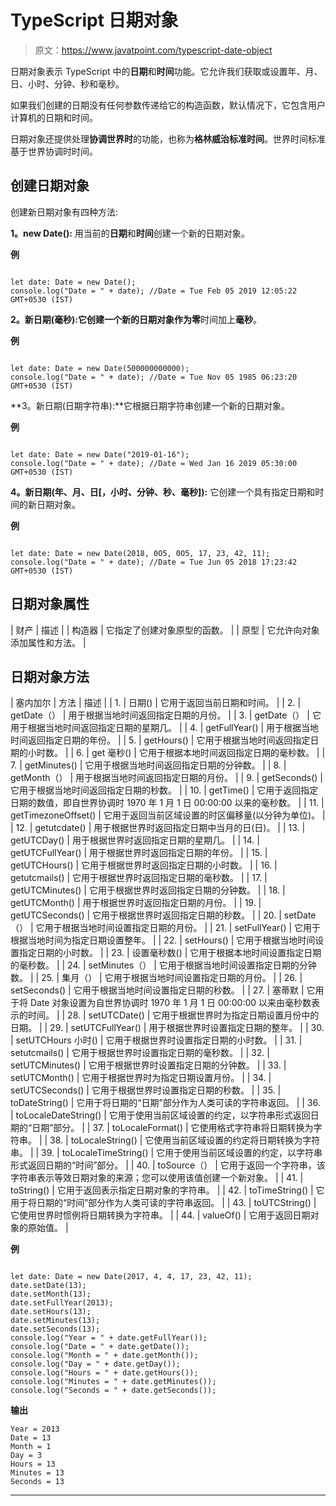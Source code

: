 # TypeScript 日期对象

> 原文：<https://www.javatpoint.com/typescript-date-object>

日期对象表示 TypeScript 中的**日期**和**时间**功能。它允许我们获取或设置年、月、日、小时、分钟、秒和毫秒。

如果我们创建的日期没有任何参数传递给它的构造函数，默认情况下，它包含用户计算机的日期和时间。

日期对象还提供处理**协调世界时**的功能，也称为**格林威治标准时间**。世界时间标准基于世界协调时时间。

## 创建日期对象

创建新日期对象有四种方法:

**1。new Date():** 用当前的**日期**和**时间**创建一个新的日期对象。

**例**

```

let date: Date = new Date();
console.log("Date = " + date); //Date = Tue Feb 05 2019 12:05:22 GMT+0530 (IST)

```

**2。新日期(毫秒):**它创建一个新的日期对象作为**零**时间加上**毫秒**。

**例**

```

let date: Date = new Date(500000000000);
console.log("Date = " + date); //Date = Tue Nov 05 1985 06:23:20 GMT+0530 (IST)

```

**3。新日期(日期字符串):**它根据日期字符串创建一个新的日期对象。

**例**

```

let date: Date = new Date("2019-01-16");
console.log("Date = " + date); //Date = Wed Jan 16 2019 05:30:00 GMT+0530 (IST)

```

**4。新日期(年、月、日[，小时、分钟、秒、毫秒]):** 它创建一个具有指定日期和时间的新日期对象。

**例**

```

let date: Date = new Date(2018, 0O5, 0O5, 17, 23, 42, 11);
console.log("Date = " + date); //Date = Tue Jun 05 2018 17:23:42 GMT+0530 (IST)

```

## 日期对象属性

| 财产 | 描述 |
| 构造器 | 它指定了创建对象原型的函数。 |
| 原型 | 它允许向对象添加属性和方法。 |

## 日期对象方法

| 塞内加尔 | 方法 | 描述 |
| 1. | 日期() | 它用于返回当前日期和时间。 |
| 2. | getDate（） | 用于根据当地时间返回指定日期的月份。 |
| 3. | getDate（） | 它用于根据当地时间返回指定日期的星期几。 |
| 4. | getFullYear() | 用于根据当地时间返回指定日期的年份。 |
| 5. | getHours() | 它用于根据当地时间返回指定日期的小时数。 |
| 6. | get 毫秒() | 它用于根据本地时间返回指定日期的毫秒数。 |
| 7. | getMinutes() | 它用于根据当地时间返回指定日期的分钟数。 |
| 8. | getMonth（） | 用于根据当地时间返回指定日期的月份。 |
| 9. | getSeconds() | 它用于根据当地时间返回指定日期的秒数。 |
| 10. | getTime() | 它用于返回指定日期的数值，即自世界协调时 1970 年 1 月 1 日 00:00:00 以来的毫秒数。 |
| 11. | getTimezoneOffset() | 它用于返回当前区域设置的时区偏移量(以分钟为单位)。 |
| 12. | getutcdate() | 用于根据世界时返回指定日期中当月的日(日)。 |
| 13. | getUTCDay() | 用于根据世界时返回指定日期的星期几。 |
| 14. | getUTCFullYear() | 用于根据世界时返回指定日期的年份。 |
| 15. | getUTCHours() | 它用于根据世界时返回指定日期的小时数。 |
| 16. | getutcmails() | 它用于根据世界时返回指定日期的毫秒数。 |
| 17. | getUTCMinutes() | 它用于根据世界时返回指定日期的分钟数。 |
| 18. | getUTCMonth() | 用于根据世界时返回指定日期的月份。 |
| 19. | getUTCSeconds() | 它用于根据世界时返回指定日期的秒数。 |
| 20. | setDate（） | 它用于根据当地时间设置指定日期的月份。 |
| 21. | setFullYear() | 它用于根据当地时间为指定日期设置整年。 |
| 22. | setHours() | 它用于根据当地时间设置指定日期的小时数。 |
| 23. | 设置毫秒数() | 它用于根据本地时间设置指定日期的毫秒数。 |
| 24. | setMinutes（） | 它用于根据当地时间设置指定日期的分钟数。 |
| 25. | 集月（） | 它用于根据当地时间设置指定日期的月份。 |
| 26. | setSeconds() | 它用于根据当地时间设置指定日期的秒数。 |
| 27. | 塞蒂默 | 它用于将 Date 对象设置为自世界协调时 1970 年 1 月 1 日 00:00:00 以来由毫秒数表示的时间。 |
| 28. | setUTCDate() | 它用于根据世界时为指定日期设置月份中的日期。 |
| 29. | setUTCFullYear() | 用于根据世界时设置指定日期的整年。 |
| 30. | setUTCHours 小时() | 它用于根据世界时设置指定日期的小时数。 |
| 31. | setutcmails() | 它用于根据世界时设置指定日期的毫秒数。 |
| 32. | setUTCMinutes() | 它用于根据世界时设置指定日期的分钟数。 |
| 33. | setUTCMonth() | 它用于根据世界时为指定日期设置月份。 |
| 34. | setUTCSeconds() | 它用于根据世界时设置指定日期的秒数。 |
| 35. | toDateString() | 它用于将日期的“日期”部分作为人类可读的字符串返回。 |
| 36. | toLocaleDateString() | 它用于使用当前区域设置的约定，以字符串形式返回日期的“日期”部分。 |
| 37. | toLocaleFormat() | 它使用格式字符串将日期转换为字符串。 |
| 38. | toLocaleString() | 它使用当前区域设置的约定将日期转换为字符串。 |
| 39. | toLocaleTimeString() | 它用于使用当前区域设置的约定，以字符串形式返回日期的“时间”部分。 |
| 40. | toSource（） | 它用于返回一个字符串，该字符串表示等效日期对象的来源；您可以使用该值创建一个新对象。 |
| 41. | toString() | 它用于返回表示指定日期对象的字符串。 |
| 42. | toTimeString() | 它用于将日期的“时间”部分作为人类可读的字符串返回。 |
| 43. | toUTCString() | 它使用世界时惯例将日期转换为字符串。 |
| 44. | valueOf() | 它用于返回日期对象的原始值。 |

**例**

```

let date: Date = new Date(2017, 4, 4, 17, 23, 42, 11);
date.setDate(13);
date.setMonth(13);
date.setFullYear(2013);
date.setHours(13);
date.setMinutes(13);
date.setSeconds(13);
console.log("Year = " + date.getFullYear());
console.log("Date = " + date.getDate());
console.log("Month = " + date.getMonth());
console.log("Day = " + date.getDay());
console.log("Hours = " + date.getHours());
console.log("Minutes = " + date.getMinutes());
console.log("Seconds = " + date.getSeconds());

```

**输出**

```
Year = 2013
Date = 13
Month = 1
Day = 3
Hours = 13
Minutes = 13
Seconds = 13

```

* * *